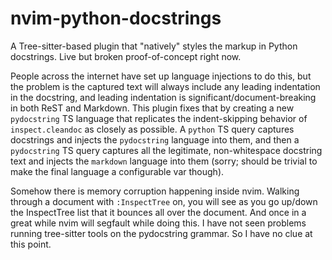 # nvim-python-docstrings

A Tree-sitter-based plugin that "natively" styles the markup in Python
docstrings. Live but broken proof-of-concept right now.

People across the internet have set up language injections to do this, but the problem is the captured text will always include any leading indentation in the docstring, and leading indentation is significant/document-breaking in both ReST and Markdown. This plugin fixes that by creating a new `pydocstring` TS language that replicates the indent-skipping behavior of `inspect.cleandoc` as closely as possible. A `python` TS query captures docstrings and injects the `pydocstring` language into them, and then a `pydocstring` TS query captures all the legitimate, non-whitespace docstring text and injects the `markdown` language into them (sorry; should be trivial to make the final language a configurable var though).

Somehow there is memory corruption happening inside nvim. Walking through a document with `:InspectTree` on, you will see as you go up/down the InspectTree list that it bounces all over the document. And once in a great while nvim will segfault while doing this. I have not seen problems running tree-sitter tools on the pydocstring grammar. So I have no clue at this point.
